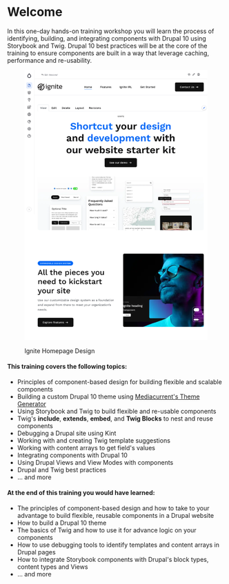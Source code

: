 # Welcome

In this one-day hands-on training workshop you will learn the process of identifying, building, and integrating components with Drupal 10 using Storybook and Twig. Drupal 10 best practices will be at the core of the training to ensure components are built in a way that leverage caching, performance and re-usability.

<figure><img src=".gitbook/assets/ignite-homepage (1).png" alt=""><figcaption><p>Ignite Homepage Design</p></figcaption></figure>

#### This training covers the following topics:

* Principles of component-based design for building flexible and scalable components
* Building a custom Drupal 10 theme using [Mediacurrent's Theme Generator](https://github.com/mediacurrent/theme\_generator\_10)
* Using Storybook and Twig to build flexible and re-usable components
* Twig's **include**, **extends**, **embed**, and **Twig Blocks** to nest and reuse components
* Debugging a Drupal site using Kint
* Working with and creating Twig template suggestions
* Working with content arrays to get field's values
* Integrating components with Drupal 10
* Using Drupal Views and View Modes with components
* Drupal and Twig best practices
* ... and more

#### At the end of this training you would have learned:

* The principles of component-based design and how to take to your advantage to build flexible, reusable components in a Drupal website
* How to build a Drupal 10 theme
* The basics of Twig and how to use it for advance logic on your components
* How to use debugging tools to identify templates and content arrays in Drupal pages
* How to integrate Storybook components with Drupal's block types, content types and Views
* ... and more
